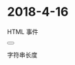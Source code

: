 # 2018-4-16
HTML 事件
<!DOCTYPE html>
<html>
<head>
<meta charset="utf-8">
<title>W3Cschool教程(w3cschool.cn)</title>
</head>
<body>

<button onclick="getElementById('demo').innerHTML=Date()">
</button>
<p id="demo"></p>

</body>
</html>

字符串长度
<!DOCTYPE html>
<html>
<head> 
<meta charset="utf-8"> 
<title>W3Cschool教程(w3cschool.cn)</title> 
</head>
<body>

<script>
var txt = "Hello World!";
document.write("<p>" + txt.length + "</p>");
var txt="ABCDEFGHIJKLMNOPQRSTUVWXYZ";
document.write("<p>" + txt.length + "</p>");
</script>

</body>
</html>
